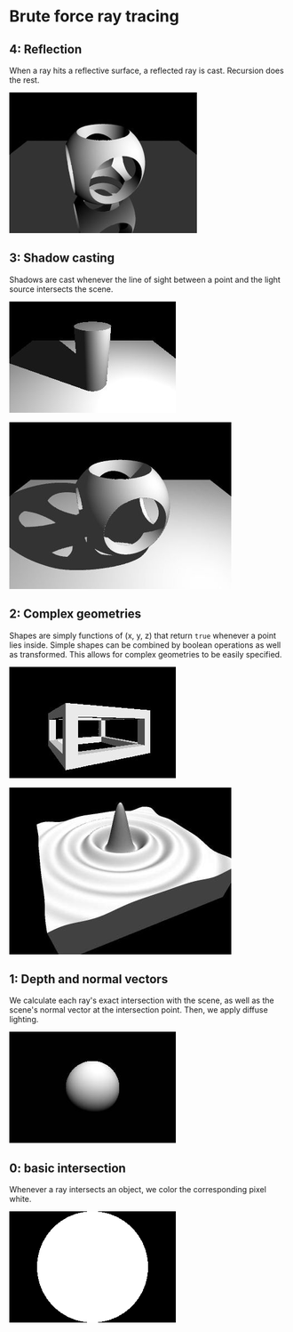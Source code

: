 # Brute force ray tracing

## 4: Reflection

When a ray hits a reflective surface, a reflected ray is cast. Recursion does the rest.

![fig](shots/009.jpg)

## 3: Shadow casting

Shadows are cast whenever the line of sight between a point and the light source intersects the scene.

![fig](shots/007.jpg)

![fig](shots/008.jpg)

## 2: Complex geometries

Shapes are simply functions of (x, y, z) that return `true` whenever a point lies inside. Simple shapes can be combined by boolean operations as well as transformed. This allows for complex geometries to be easily specified.

![fig](shots/005.jpg)

![fig](shots/006.jpg)

## 1: Depth and normal vectors

We calculate each ray's exact intersection with the scene, as well as the scene's normal vector at the intersection point. Then, we apply diffuse lighting.

![fig](shots/004.jpg)

## 0: basic intersection

Whenever a ray intersects an object, we color the corresponding pixel white.

![fig](shots/002.png)
